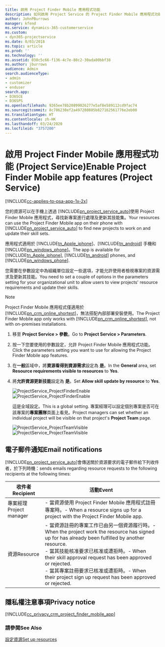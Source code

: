 ```yaml
---
title: 啟用 Project Finder Mobile 應用程式功能
description: 如何啟用 Project Service 的 Project Finder Mobile 應用程式功能
author: JohnPBurrows
manager: kfend
ms.service: dynamics-365-customerservice
ms.custom:
- dyn365-projectservice
ms.date: 8/03/2018
ms.topic: article
ms.prod: ''
ms.technology: ''
ms.assetid: 038c5c66-f136-4c7e-88c2-30ada80bbf38
ms.author: jburrows
audience: Admin
search.audienceType:
- admin
- customizer
- enduser
search.app:
- D365CE
- D365PS
ms.openlocfilehash: 9265ee78b20899026277e5af8e589112cd9fac74
ms.sourcegitcommit: 8c786230ef2a497280885b827162561776e2eb00
ms.translationtype: HT
ms.contentlocale: zh-HK
ms.lasthandoff: 03/24/2020
ms.locfileid: "3757200"
---
```

# <a name="enable-project-finder-mobile-app-features-project-service"></a><span data-ttu-id="8865a-103">啟用 Project Finder Mobile 應用程式功能 (Project Service)</span><span class="sxs-lookup"><span data-stu-id="8865a-103">Enable Project Finder Mobile app features (Project Service)</span></span>

[!INCLUDE[cc-applies-to-psa-app-1x-2x](../includes/cc-applies-to-psa-app-1x-2x.md)]

<span data-ttu-id="8865a-104">您的資源可以在手機上透過 [!INCLUDE[pn_project_service_auto](../includes/pn-project-service-auto.md)]使用 Project Finder Mobile 應用程式，尋找新專案進行處理及更新其技能集。</span><span class="sxs-lookup"><span data-stu-id="8865a-104">Your resources can use the Project Finder Mobile app on their phone with [!INCLUDE[pn_project_service_auto](../includes/pn-project-service-auto.md)] to find new projects to work on and update their skill sets.</span></span>  
  
 <span data-ttu-id="8865a-105">應用程式適用於 [!INCLUDE[tn_Apple_iphone](../includes/tn-apple-iphone.md)]、[!INCLUDE[tn_android](../includes/tn-android.md)] 手機和 [!INCLUDE[pn_windows_phone](../includes/pn-windows-phone.md)]。</span><span class="sxs-lookup"><span data-stu-id="8865a-105">The app is available for [!INCLUDE[tn_Apple_iphone](../includes/tn-apple-iphone.md)], [!INCLUDE[tn_android](../includes/tn-android.md)] phones, and [!INCLUDE[pn_windows_phone](../includes/pn-windows-phone.md)].</span></span>  
  
 <span data-ttu-id="8865a-106">您需要在參數設定中為組織單位設定一些選項，才能允許使用者檢視專案的資源需求及更新其技能。</span><span class="sxs-lookup"><span data-stu-id="8865a-106">You need to set a couple of options in the parameters setting for your organizational unit to allow users to view projects' resource requirements and update their skills.</span></span>  
  
> [!NOTE]
>  <span data-ttu-id="8865a-107">Project Finder Mobile 應用程式僅適用於 [!INCLUDE[pn_crm_online_shortest](../includes/pn-crm-online-shortest.md)]，無法搭配內部部署安裝使用。</span><span class="sxs-lookup"><span data-stu-id="8865a-107">The Project Finder Mobile app only works with [!INCLUDE[pn_crm_online_shortest](../includes/pn-crm-online-shortest.md)], not with on-premises installations.</span></span>  
  
1. <span data-ttu-id="8865a-108">移至 **Project Service > 參數**。</span><span class="sxs-lookup"><span data-stu-id="8865a-108">Go to **Project Service > Parameters**.</span></span>  
  
2. <span data-ttu-id="8865a-109">按一下您要使用的參數設定，允許 Project Finder Mobile 應用程式功能。</span><span class="sxs-lookup"><span data-stu-id="8865a-109">Click the parameters setting you want to use for allowing the Project Finder Mobile app features.</span></span>  
  
3. <span data-ttu-id="8865a-110">在**一般**區域中，將**資源看得到資源需求**設定為 **是**。</span><span class="sxs-lookup"><span data-stu-id="8865a-110">In the **General** area, set **Resource requirements visible to resources** to **Yes**.</span></span>  
  
4. <span data-ttu-id="8865a-111">將**允許資源更新技能**設定為 **是**。</span><span class="sxs-lookup"><span data-stu-id="8865a-111">Set **Allow skill update by resource** to **Yes**.</span></span>  
  
   <span data-ttu-id="8865a-112">![ProjectService_ProjectFinderEnable](../project-service/media/project-service-project-finder-enable.png "ProjectService_ProjectFinderEnable")</span><span class="sxs-lookup"><span data-stu-id="8865a-112">![ProjectService_ProjectFinderEnable](../project-service/media/project-service-project-finder-enable.png "ProjectService_ProjectFinderEnable")</span></span>  
  
   <span data-ttu-id="8865a-113">這是全域設定。</span><span class="sxs-lookup"><span data-stu-id="8865a-113">This is a global setting.</span></span> <span data-ttu-id="8865a-114">專案經理可以設定個別專案是否可在該專案的**專案團隊**頁面上看見。</span><span class="sxs-lookup"><span data-stu-id="8865a-114">Project managers can set whether an individual project will be visible on that project's **Project Team** page.</span></span>  
  
   <span data-ttu-id="8865a-115">![ProjectService_ProjectTeamVisible](../project-service/media/project-service-project-team-visible.png "ProjectService_ProjectTeamVisible")</span><span class="sxs-lookup"><span data-stu-id="8865a-115">![ProjectService_ProjectTeamVisible](../project-service/media/project-service-project-team-visible.png "ProjectService_ProjectTeamVisible")</span></span>  
  
## <a name="email-notifications"></a><span data-ttu-id="8865a-116">電子郵件通知</span><span class="sxs-lookup"><span data-stu-id="8865a-116">Email notifications</span></span>  
 [!INCLUDE[pn_project_service_auto](../includes/pn-project-service-auto.md)]<span data-ttu-id="8865a-117">會傳送關於資源要求的電子郵件給下列收件者，於下列時機：</span><span class="sxs-lookup"><span data-stu-id="8865a-117">sends emails regarding resource requests to the following recipients at the following times:</span></span>  
  
|<span data-ttu-id="8865a-118">收件者</span><span class="sxs-lookup"><span data-stu-id="8865a-118">Recipient</span></span>|<span data-ttu-id="8865a-119">活動</span><span class="sxs-lookup"><span data-stu-id="8865a-119">Event</span></span>|  
|---------------|-----------|  
|<span data-ttu-id="8865a-120">專案經理</span><span class="sxs-lookup"><span data-stu-id="8865a-120">Project manager</span></span>|<span data-ttu-id="8865a-121">- 當資源使用 Project Finder Mobile 應用程式註冊專案時。</span><span class="sxs-lookup"><span data-stu-id="8865a-121">-   When a resource signs up for a project with the Project Finder Mobile app.</span></span>|  
|<span data-ttu-id="8865a-122">資源</span><span class="sxs-lookup"><span data-stu-id="8865a-122">Resource</span></span>|<span data-ttu-id="8865a-123">- 當資源註冊的專案工作已由另一個資源履行時。</span><span class="sxs-lookup"><span data-stu-id="8865a-123">-   When the project work the resource has signed up for has already been fulfilled by another resource.</span></span><br /><span data-ttu-id="8865a-124">- 當其技能核准要求已核准或遭拒時。</span><span class="sxs-lookup"><span data-stu-id="8865a-124">-   When their skill approval request has been approved or rejected.</span></span><br /><span data-ttu-id="8865a-125">- 當其專案註冊要求已核准或遭拒時。</span><span class="sxs-lookup"><span data-stu-id="8865a-125">-   When their project sign up request has been approved or rejected.</span></span>|  
  
## <a name="privacy-notice"></a><span data-ttu-id="8865a-126">隱私權注意事項</span><span class="sxs-lookup"><span data-stu-id="8865a-126">Privacy notice</span></span>  
 [!INCLUDE[cc_privacy_crm_project_finder_mobile_app](../includes/cc-privacy-crm-project-finder-mobile-app.md)]  
  
### <a name="see-also"></a><span data-ttu-id="8865a-127">請參閱</span><span class="sxs-lookup"><span data-stu-id="8865a-127">See Also</span></span>  
 [<span data-ttu-id="8865a-128">設定資源</span><span class="sxs-lookup"><span data-stu-id="8865a-128">Set up resources</span></span>](../project-service/set-up-resources.md)
